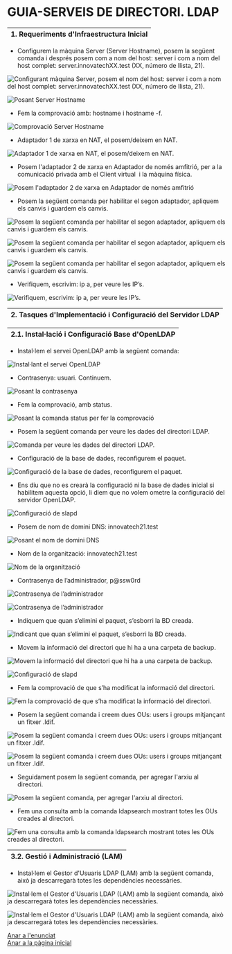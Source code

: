 # GUIA-SERVEIS DE DIRECTORI. LDAP

| 1. Requeriments d'Infraestructura Inicial |
|----------------------------------------|

- Configurem la màquina Server (Server Hostname), posem la següent comanda i després posem com a nom del host: server i com a nom del host complet: server.innovatechXX.test (XX, número de llista, 21).

![Configurant màquina Server, posem el nom del host: server i com a nom del host complet: server.innovatechXX.test (XX, número de llista, 21).](img/Imatge01.png)

![Posant Server Hostname](img/Imatge02.png)

- Fem la comprovació amb: hostname i hostname -f.

![Comprovació Server Hostname](img/Imatge03.png)

- Adaptador 1 de xarxa en NAT, el posem/deixem en NAT.

![Adaptador 1 de xarxa en NAT, el posem/deixem en NAT.](img/Imatge04.png)

- Posem l'adaptador 2 de xarxa en Adaptador de només amfitrió, per a la comunicació privada amb el Client virtual  i la màquina física.

![Posem l'adaptador 2 de xarxa en Adaptador de només amfitrió](img/Imatge05.png)

- Posem la següent comanda per habilitar el segon adaptador, apliquem els canvis i guardem els canvis.

![Posem la següent comanda per habilitar el segon adaptador, apliquem els canvis i guardem els canvis.](img/Imatgee5.png)

![Posem la següent comanda per habilitar el segon adaptador, apliquem els canvis i guardem els canvis.](img/Imatgeee5.png)

![Posem la següent comanda per habilitar el segon adaptador, apliquem els canvis i guardem els canvis.](img/Imatgeeee5.png)

- Verifiquem, escrivim: ip a, per veure les IP’s.

![Verifiquem, escrivim: ip a, per veure les IP’s.](img/Imatge06.png)

| 2. Tasques d'Implementació i Configuració del Servidor LDAP |
|----------------------------------------|

| 2.1. Instal·lació i Configuració Base d'OpenLDAP |
|----------------------------------------|

- Instal·lem el servei OpenLDAP amb la següent comanda:

![Instal·lant el servei OpenLDAP](img/Imatge07.png)

- Contrasenya: usuari. Continuem.

![Posant la contrasenya](img/Imatge08.png)

- Fem la comprovació, amb status.

![Posant la comanda status per fer la comprovació](img/Imatge10.png)

- Posem la següent comanda per veure les dades del directori LDAP.

![Comanda per veure les dades del directori LDAP.](img/Imatge11.png)

- Configuració de la base de dades, reconfigurem el paquet.

![Configuració de la base de dades, reconfigurem el paquet.](img/Imatge09.png)

- Ens diu que no es crearà la configuració ni la base de dades inicial si habilitem aquesta opció, li diem que no volem ometre la configuració del servidor OpenLDAP.

![Configuració de slapd](img/Imatge12.png)

- Posem de nom de domini DNS: innovatech21.test 

![Posant el nom de domini DNS](img/Imatge13.png)

- Nom de la organització: innovatech21.test

![Nom de la organització](img/Imatge14.png)

- Contrasenya de l’administrador, p@ssw0rd

![Contrasenya de l’administrador](img/Imatge15.png)

![Contrasenya de l’administrador](img/Imatge16.png)

- Indiquem que quan s’elimini el paquet, s’esborri la BD creada.

![Indicant que quan s’elimini el paquet, s’esborri la BD creada.](img/Imatge17.png)

- Movem la informació del directori que hi ha a una carpeta de backup.

![Movem la informació del directori que hi ha a una carpeta de backup.](img/Imatge18.png)

![Configuració de slapd](img/Imatge19.png)

- Fem la comprovació de que s’ha modificat la informació del directori.

![Fem la comprovació de que s’ha modificat la informació del directori.](img/Imatge20.png)

- Posem la següent comanda i creem dues OUs: users i groups mitjançant un fitxer .ldif.

![Posem la següent comanda i creem dues OUs: users i groups mitjançant un fitxer .ldif.](img/Imatge21.png)

![Posem la següent comanda i creem dues OUs: users i groups mitjançant un fitxer .ldif.](img/Imatge22.png)

- Seguidament posem la següent comanda, per agregar l'arxiu al directori.

![Posem la següent comanda, per agregar l'arxiu al directori.](img/Imatge23.png)

- Fem una consulta amb la comanda ldapsearch mostrant totes les OUs creades al directori.

![Fem una consulta amb la comanda ldapsearch mostrant totes les OUs creades al directori.](img/Imatge24.png)

| 3.2. Gestió i Administració (LAM) |
|----------------------------------------|

- Instal·lem el Gestor d'Usuaris LDAP (LAM) amb la següent comanda, això ja descarregarà totes les dependències necessàries.

![Instal·lem el Gestor d'Usuaris LDAP (LAM) amb la següent comanda, això ja descarregarà totes les dependències necessàries.](img/Imatge25.png)

![Instal·lem el Gestor d'Usuaris LDAP (LAM) amb la següent comanda, això ja descarregarà totes les dependències necessàries.](img/Imatge26.png)





[Anar a l'enunciat](../Tasca04/README.md)  
[Anar a la pàgina inicial](../README.md)
